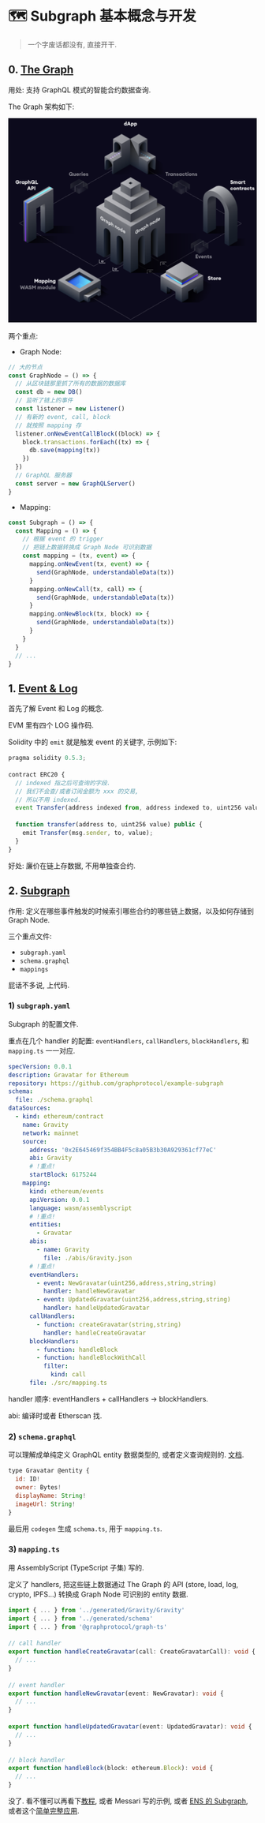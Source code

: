 # 🗺️ Subgraph 基本概念与开发

> 一个字废话都没有, 直接开干.

## 0. [The Graph](https://thegraph.com/docs/en/about/)

用处: 支持 GraphQL 模式的智能合约数据查询.

The Graph 架构如下:

![](/img/subgraph/graph.png)

两个重点:
- Graph Node:
```js
// 大的节点
const GraphNode = () => {
  // 从区块链那里抓了所有的数据的数据库
  const db = new DB()
  // 监听了链上的事件
  const listener = new Listener()
  // 有新的 event, call, block
  // 就按照 mapping 存
  listener.onNewEventCallBlock((block) => {
    block.transactions.forEach((tx) => {
      db.save(mapping(tx))
    })
  })
  // GraphQL 服务器
  const server = new GraphQLServer()
}
```
- Mapping:
```js
const Subgraph = () => {
  const Mapping = () => {
    // 根据 event 的 trigger
    // 把链上数据转换成 Graph Node 可识别数据
    const mapping = (tx, event) => {
      mapping.onNewEvent(tx, event) => {
        send(GraphNode, understandableData(tx))
      }
      mapping.onNewCall(tx, call) => {
        send(GraphNode, understandableData(tx))
      }
      mapping.onNewBlock(tx, block) => {
        send(GraphNode, understandableData(tx))
      }
    }
  }
  // ...
}
```

## 1. [Event & Log](https://medium.com/mycrypto/understanding-event-logs-on-the-ethereum-blockchain-f4ae7ba50378)

首先了解 Event 和 Log 的概念.

EVM 里有四个 LOG 操作码.

Solidity 中的 `emit` 就是触发 event 的关键字, 示例如下:

```js
pragma solidity 0.5.3;

contract ERC20 {
  // indexed 指之后可查询的字段.
  // 我们不会查/或者订阅金额为 xxx 的交易,
  // 所以不用 indexed.
  event Transfer(address indexed from, address indexed to, uint256 value);

  function transfer(address to, uint256 value) public {
    emit Transfer(msg.sender, to, value);
  }
}
```

好处: 廉价在链上存数据, 不用单独查合约.

## 2. [Subgraph](https://thegraph.academy/developers/defining-a-subgraph/)

作用: 定义在哪些事件触发的时候索引哪些合约的哪些链上数据，以及如何存储到 Graph Node.

三个重点文件:
- `subgraph.yaml`
- `schema.graphql`
- `mappings`

屁话不多说, 上代码.

### 1) `subgraph.yaml`

Subgraph 的配置文件.

重点在几个 handler 的配置: `eventHandlers`, `callHandlers`, `blockHandlers`, 和 `mapping.ts` 一一对应.

```yaml
specVersion: 0.0.1
description: Gravatar for Ethereum
repository: https://github.com/graphprotocol/example-subgraph
schema:
  file: ./schema.graphql
dataSources:
  - kind: ethereum/contract
    name: Gravity
    network: mainnet
    source:
      address: '0x2E645469f354BB4F5c8a05B3b30A929361cf77eC'
      abi: Gravity
      # !重点!
      startBlock: 6175244
    mapping:
      kind: ethereum/events
      apiVersion: 0.0.1
      language: wasm/assemblyscript
      # !重点!
      entities:
        - Gravatar
      abis:
        - name: Gravity
          file: ./abis/Gravity.json
      # !重点!
      eventHandlers:
        - event: NewGravatar(uint256,address,string,string)
          handler: handleNewGravatar
        - event: UpdatedGravatar(uint256,address,string,string)
          handler: handleUpdatedGravatar
      callHandlers:
        - function: createGravatar(string,string)
          handler: handleCreateGravatar
      blockHandlers:
        - function: handleBlock
        - function: handleBlockWithCall
          filter:
            kind: call
      file: ./src/mapping.ts
```

handler 顺序: eventHandlers + callHandlers -> blockHandlers.

abi: 编译时或者 Etherscan 找.

### 2) `schema.graphql`

可以理解成单纯定义 GraphQL entity 数据类型的, 或者定义查询规则的. [文档](https://graphql.org/learn/schema/).

```js
type Gravatar @entity {
  id: ID!
  owner: Bytes!
  displayName: String!
  imageUrl: String!
}
```

最后用 `codegen` 生成 `schema.ts`, 用于 `mapping.ts`.

### 3) `mapping.ts`

用 AssemblyScript (TypeScript 子集) 写的.

定义了 handlers, 把这些链上数据通过 The Graph 的 API (store, load, log, crypto, IPFS...) 转换成 Graph Node 可识别的 entity 数据.

```ts
import { ... } from '../generated/Gravity/Gravity'
import { ... } from '../generated/schema'
import { ... } from '@graphprotocol/graph-ts'

// call handler
export function handleCreateGravatar(call: CreateGravatarCall): void {
  // ...
}

// event handler
export function handleNewGravatar(event: NewGravatar): void {
  // ...
}

export function handleUpdatedGravatar(event: UpdatedGravatar): void {
  // ...
}

// block handler
export function handleBlock(block: ethereum.Block): void {
  // ...
}
```

没了. 看不懂可以再看下[教程](https://www.bilibili.com/video/BV1wS4y1R76w/), 或者 Messari 写的示例, 或者 [ENS 的 Subgraph](https://github.com/ensdomains/ens-subgraph), 或者这个[简单完整应用](https://github.com/amoweolubusayo/graph-client-enzyme-balancer-nextjs-example).

